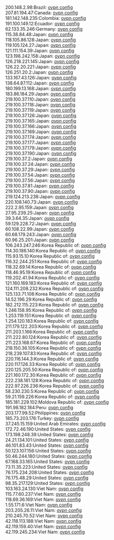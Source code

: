 200.148.2.98:Brazil: [ovpn config](vpn/200_148_2_98.ovpn)  
207.81.194.47:Canada: [ovpn config](vpn/207_81_194_47.ovpn)  
181.142.148.235:Colombia: [ovpn config](vpn/181_142_148_235.ovpn)  
191.100.149.12:Ecuador: [ovpn config](vpn/191_100_149_12.ovpn)  
62.133.35.246:Germany: [ovpn config](vpn/62_133_35_246.ovpn)  
115.38.84.48:Japan: [ovpn config](vpn/115_38_84_48.ovpn)  
118.105.86.128:Japan: [ovpn config](vpn/118_105_86_128.ovpn)  
119.105.124.27:Japan: [ovpn config](vpn/119_105_124_27.ovpn)  
121.111.154.39:Japan: [ovpn config](vpn/121_111_154_39.ovpn)  
123.198.242.158:Japan: [ovpn config](vpn/123_198_242_158.ovpn)  
126.218.221.145:Japan: [ovpn config](vpn/126_218_221_145.ovpn)  
126.22.20.221:Japan: [ovpn config](vpn/126_22_20_221.ovpn)  
126.251.20.2:Japan: [ovpn config](vpn/126_251_20_2.ovpn)  
133.167.43.126:Japan: [ovpn config](vpn/133_167_43_126.ovpn)  
138.64.87.112:Japan: [ovpn config](vpn/138_64_87_112.ovpn)  
180.199.13.168:Japan: [ovpn config](vpn/180_199_13_168.ovpn)  
183.86.184.29:Japan: [ovpn config](vpn/183_86_184_29.ovpn)  
219.100.37.110:Japan: [ovpn config](vpn/219_100_37_110.ovpn)  
219.100.37.118:Japan: [ovpn config](vpn/219_100_37_118.ovpn)  
219.100.37.119:Japan: [ovpn config](vpn/219_100_37_119.ovpn)  
219.100.37.126:Japan: [ovpn config](vpn/219_100_37_126.ovpn)  
219.100.37.165:Japan: [ovpn config](vpn/219_100_37_165.ovpn)  
219.100.37.166:Japan: [ovpn config](vpn/219_100_37_166.ovpn)  
219.100.37.169:Japan: [ovpn config](vpn/219_100_37_169.ovpn)  
219.100.37.174:Japan: [ovpn config](vpn/219_100_37_174.ovpn)  
219.100.37.177:Japan: [ovpn config](vpn/219_100_37_177.ovpn)  
219.100.37.179:Japan: [ovpn config](vpn/219_100_37_179.ovpn)  
219.100.37.190:Japan: [ovpn config](vpn/219_100_37_190.ovpn)  
219.100.37.2:Japan: [ovpn config](vpn/219_100_37_2.ovpn)  
219.100.37.24:Japan: [ovpn config](vpn/219_100_37_24.ovpn)  
219.100.37.29:Japan: [ovpn config](vpn/219_100_37_29.ovpn)  
219.100.37.54:Japan: [ovpn config](vpn/219_100_37_54.ovpn)  
219.100.37.56:Japan: [ovpn config](vpn/219_100_37_56.ovpn)  
219.100.37.81:Japan: [ovpn config](vpn/219_100_37_81.ovpn)  
219.100.37.90:Japan: [ovpn config](vpn/219_100_37_90.ovpn)  
219.124.213.238:Japan: [ovpn config](vpn/219_124_213_238.ovpn)  
220.108.140.73:Japan: [ovpn config](vpn/220_108_140_73.ovpn)  
222.2.95.159:Japan: [ovpn config](vpn/222_2_95_159.ovpn)  
27.95.239.25:Japan: [ovpn config](vpn/27_95_239_25.ovpn)  
39.3.64.35:Japan: [ovpn config](vpn/39_3_64_35.ovpn)  
59.129.228.72:Japan: [ovpn config](vpn/59_129_228_72.ovpn)  
60.108.22.99:Japan: [ovpn config](vpn/60_108_22_99.ovpn)  
60.68.179.243:Japan: [ovpn config](vpn/60_68_179_243.ovpn)  
60.96.25.201:Japan: [ovpn config](vpn/60_96_25_201.ovpn)  
106.243.247.246:Korea Republic of: [ovpn config](vpn/106_243_247_246.ovpn)  
114.30.186.140:Korea Republic of: [ovpn config](vpn/114_30_186_140.ovpn)  
115.93.15.10:Korea Republic of: [ovpn config](vpn/115_93_15_10.ovpn)  
116.32.244.251:Korea Republic of: [ovpn config](vpn/116_32_244_251.ovpn)  
118.32.69.14:Korea Republic of: [ovpn config](vpn/118_32_69_14.ovpn)  
118.46.95.19:Korea Republic of: [ovpn config](vpn/118_46_95_19.ovpn)  
119.202.41.94:Korea Republic of: [ovpn config](vpn/119_202_41_94.ovpn)  
121.160.169.183:Korea Republic of: [ovpn config](vpn/121_160_169_183.ovpn)  
124.111.208.232:Korea Republic of: [ovpn config](vpn/124_111_208_232.ovpn)  
125.133.71.108:Korea Republic of: [ovpn config](vpn/125_133_71_108.ovpn)  
14.52.196.29:Korea Republic of: [ovpn config](vpn/14_52_196_29.ovpn)  
182.212.115.223:Korea Republic of: [ovpn config](vpn/182_212_115_223.ovpn)  
1.246.158.95:Korea Republic of: [ovpn config](vpn/1_246_158_95.ovpn)  
1.253.119.151:Korea Republic of: [ovpn config](vpn/1_253_119_151.ovpn)  
1.254.120.183:Korea Republic of: [ovpn config](vpn/1_254_120_183.ovpn)  
211.179.122.203:Korea Republic of: [ovpn config](vpn/211_179_122_203.ovpn)  
211.203.1.166:Korea Republic of: [ovpn config](vpn/211_203_1_166.ovpn)  
211.222.80.124:Korea Republic of: [ovpn config](vpn/211_222_80_124.ovpn)  
211.223.168.67:Korea Republic of: [ovpn config](vpn/211_223_168_67.ovpn)  
218.150.36.105:Korea Republic of: [ovpn config](vpn/218_150_36_105.ovpn)  
218.239.107.83:Korea Republic of: [ovpn config](vpn/218_239_107_83.ovpn)  
220.116.144.3:Korea Republic of: [ovpn config](vpn/220_116_144_3.ovpn)  
220.117.126.33:Korea Republic of: [ovpn config](vpn/220_117_126_33.ovpn)  
220.125.205.50:Korea Republic of: [ovpn config](vpn/220_125_205_50.ovpn)  
221.160.172.30:Korea Republic of: [ovpn config](vpn/221_160_172_30.ovpn)  
222.238.181.128:Korea Republic of: [ovpn config](vpn/222_238_181_128.ovpn)  
222.97.226.236:Korea Republic of: [ovpn config](vpn/222_97_226_236.ovpn)  
58.230.230.5:Korea Republic of: [ovpn config](vpn/58_230_230_5.ovpn)  
59.21.159.226:Korea Republic of: [ovpn config](vpn/59_21_159_226.ovpn)  
185.181.229.102:Moldova Republic of: [ovpn config](vpn/185_181_229_102.ovpn)  
191.98.182.184:Peru: [ovpn config](vpn/191_98_182_184.ovpn)  
203.177.99.52:Philippines: [ovpn config](vpn/203_177_99_52.ovpn)  
185.73.203.176:Turkey: [ovpn config](vpn/185_73_203_176.ovpn)  
37.245.15.159:United Arab Emirates: [ovpn config](vpn/37_245_15_159.ovpn)  
172.72.46.190:United States: [ovpn config](vpn/172_72_46_190.ovpn)  
173.198.248.39:United States: [ovpn config](vpn/173_198_248_39.ovpn)  
24.21.134.101:United States: [ovpn config](vpn/24_21_134_101.ovpn)  
46.101.83.43:United States: [ovpn config](vpn/46_101_83_43.ovpn)  
50.123.107.156:United States: [ovpn config](vpn/50_123_107_156.ovpn)  
50.46.244.180:United States: [ovpn config](vpn/50_46_244_180.ovpn)  
67.168.33.165:United States: [ovpn config](vpn/67_168_33_165.ovpn)  
73.11.35.223:United States: [ovpn config](vpn/73_11_35_223.ovpn)  
76.175.234.208:United States: [ovpn config](vpn/76_175_234_208.ovpn)  
76.175.48.29:United States: [ovpn config](vpn/76_175_48_29.ovpn)  
98.35.217.129:United States: [ovpn config](vpn/98_35_217_129.ovpn)  
103.163.24.130:Viet Nam: [ovpn config](vpn/103_163_24_130.ovpn)  
115.77.60.237:Viet Nam: [ovpn config](vpn/115_77_60_237.ovpn)  
118.69.36.169:Viet Nam: [ovpn config](vpn/118_69_36_169.ovpn)  
1.55.171.6:Viet Nam: [ovpn config](vpn/1_55_171_6.ovpn)  
203.205.26.11:Viet Nam: [ovpn config](vpn/203_205_26_11.ovpn)  
210.245.70.52:Viet Nam: [ovpn config](vpn/210_245_70_52.ovpn)  
42.118.113.188:Viet Nam: [ovpn config](vpn/42_118_113_188.ovpn)  
42.119.159.40:Viet Nam: [ovpn config](vpn/42_119_159_40.ovpn)  
42.119.245.234:Viet Nam: [ovpn config](vpn/42_119_245_234.ovpn)  
